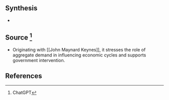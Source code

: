## Synthesis
- 
## Source [^1]
- Originating with [[John Maynard Keynes]], it stresses the role of aggregate demand in influencing economic cycles and supports government intervention.
## References

[^1]: ChatGPT